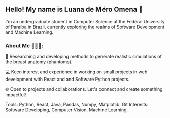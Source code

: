 ## Hello! My name is Luana de Méro Omena 👋

I'm an undergraduate student in Computer Science at the Federal University of Paraíba in Brazil, currently exploring the realms of Software Development and Machine Learning.

### About Me 👩🏻‍🎓:

🔬 Researching and developing methods to generate realistic simulations of the breast anatomy (phantoms). 

💻 Keen interest and experience in working on small projects in web development with React and and Software Python projects.

🌐 Open to projects and collaborations. Let's connect and create something impactful!

Tools: Python, React, Java, Pandas, Numpy, Matplotlib, Git
Interests:  Software Developing, Computer Vision, Machine Learning.





